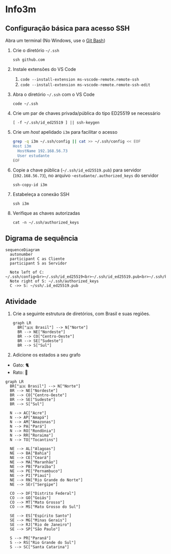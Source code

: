 # Info3m

## Configuração básica para acesso SSH

Abra um terminal (No Windows, use o [Git Bash](https://git-scm.com/downloads/win))

1. Crie o diretório `~/.ssh`

   `ssh github.com`

1. Instale extensões do VS Code
   
   1. `code --install-extension ms-vscode-remote.remote-ssh`
   1. `code --install-extension ms-vscode-remote.remote-ssh-edit`
   

2. Abra o diretório `~/.ssh` com o VS Code

   `code ~/.ssh`

3. Crie um par de chaves privada/pública do tipo ED25519 se necessário

   `[ -f ~/.ssh/id_ed25519 ] || ssh-keygen`

4. Crie um *host* apelidado `i3m` para facilitar o acesso
   ```bash
   grep -q i3m ~/.ssh/config || cat >> ~/.ssh/config << EOF
   Host i3m
     HostName 192.168.56.73
     User estudante
   EOF
   ```

5. Copie a chave pública (`~/.ssh/id_ed25519.pub`) para servidor (`192.168.56.73`), no arquivo `~estudante/.authorized_keys` do servidor

   `ssh-copy-id i3m`

6. Estabeleça a conexão SSH
   
   `ssh i3m`

7. Verifique as chaves autorizadas

   `cat -n ~/.ssh/authorized_keys`

## Digrama de sequência
 
```mermaid
sequenceDiagram
  autonumber
  participant C as Cliente
  participant S as Servidor
  
  Note left of C: ~/.ssh/config<br>~/.ssh/id_ed25519<br>~/.ssh/id_ed25519.pub<br>~/.ssh/known_hosts
  Note right of S: ~/.ssh/authorized_keys
  C ->> S: ~/ssh/.id_ed25519.pub
```

## Atividade

1. Crie a seguinte estrutura de diretórios, com Brasil e suas regiões.

   ```mermaid
   graph LR
     BR["🇧🇷 Brasil"] --> N["Norte"]
     BR --> NE["Nordeste"]
     BR --> CO["Centro-Oeste"]
     BR --> SE["Sudeste"]
     BR --> S["Sul"]
   ```

2. Adicione os estados a seu grafo

- Gato: &#128008;
- Rato: &#128001;

```mermaid
graph LR
  BR["🇧🇷 Brasil"] --> N["Norte"]
  BR --> NE["Nordeste"]
  BR --> CO["Centro-Oeste"]
  BR --> SE["Sudeste"]
  BR --> S["Sul"]

  N --> AC["Acre"]
  N --> AP["Amapá"]
  N --> AM["Amazonas"]
  N --> PA["Pará"]
  N --> RO["Rondônia"]
  N --> RR["Roraima"]
  N --> TO["Tocantins"]

  NE --> AL["Alagoas"]
  NE --> BA["Bahia"]
  NE --> CE["Ceará"]
  NE --> MA["Maranhão"]
  NE --> PB["Paraíba"]
  NE --> PE["Pernambuco"]
  NE --> PI["Piauí"]
  NE --> RN["Rio Grande do Norte"]
  NE --> SEr["Sergipe"]

  CO --> DF["Distrito Federal"]
  CO --> GO["Goiás"]
  CO --> MT["Mato Grosso"]
  CO --> MS["Mato Grosso do Sul"]

  SE --> ES["Espírito Santo"]
  SE --> MG["Minas Gerais"]
  SE --> RJ["Rio de Janeiro"]
  SE --> SP["São Paulo"]

  S --> PR["Paraná"]
  S --> RS["Rio Grande do Sul"]
  S --> SC["Santa Catarina"]

```
